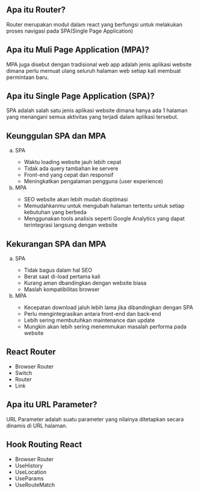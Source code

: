 <h2> Apa itu Router? </h2>
Router merupakan modul dalam react yang berfungsi untuk melakukan proses navigasi pada SPA(Single Page Application)
<h2> Apa itu Muli Page Application (MPA)? </h2>
MPA juga disebut dengan tradisional web app adalah jenis aplikasi website dimana perlu memuat ulang seluruh halaman web setiap kali membuat permintaan baru.
<h2> Apa itu Single Page Application (SPA)? </h2>
SPA adalah salah satu jenis aplikasi website dimana hanya ada 1 halaman yang menangani semua aktivitas yang terjadi dalam aplikasi tersebut.
<h2> Keunggulan SPA dan MPA </h2>
<ol type="a">
<li>SPA</li>
<ul>
<li>Waktu loading website jauh lebih cepat</li>
<li>Tidak ada query tambahan ke servere</li>
<li>Front-end yang cepat dan responsif</li>
<li>Meningkatkan pengalaman pengguna (user experience)</li>
</ul>
<li>MPA</li>
<ul>
<li>SEO website akan lebih mudah dioptimasi</li>
<li>Memudahkanmu untuk mengubah halaman tertentu untuk setiap kebutuhan yang berbeda</li>
<li>Menggunakan tools analisis seperti Google Analytics yang dapat terintegrasi langsung dengan website</li>
</ul>
</ol>
<h2> Kekurangan SPA dan MPA </h2>
<ol type="a">
<li>SPA</li>
<ul>
<li>Tidak bagus dalam hal SEO</li>
<li>Berat saat di-load pertama kali</li>
<li>Kurang aman dbandingkan dengan website biasa</li>
<li>Maslah kompatibilitas browser</li>
</ul>
<li>MPA</li>
<ul>
<li>Kecepatan download jaluh lebih lama jika dibandingkan dengan SPA</li>
<li>Perlu mengintegrasikan antara front-end dan back-end</li>
<li>Lebih sering membutuhkan maintenance dan update</li>
<li>Mungkin akan lebih sering menemmukan masalah performa pada website</li>
</ul>
</ol>
<h2> React Router</h2>
<ul>
<li>Browser Router</li>
<li>Switch</li>
<li>Router</li>
<li>Link</li>
</ul>
<h2> Apa itu URL Parameter? </h2>
URL Parameter adalah suatu parameter yang nilainya ditetapkan secara dinamis di URL halaman.
<h2> Hook Routing React</h2>
<ul>
<li>Browser Router</li>
<li>UseHistory</li>
<li>UseLocation</li>
<li>UseParams</li>
<li>UseRouteMatch</li>
</ul>